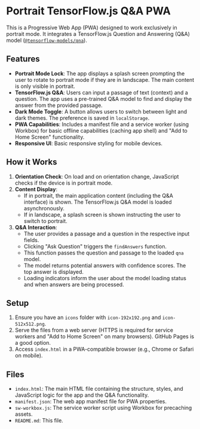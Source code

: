 # Portrait TensorFlow.js Q&A PWA

This is a Progressive Web App (PWA) designed to work exclusively in portrait mode. It integrates a TensorFlow.js Question and Answering (Q&A) model ([`@tensorflow-models/qna`](https://github.com/tensorflow/tfjs-models/tree/master/qna)).

## Features

-   **Portrait Mode Lock**: The app displays a splash screen prompting the user to rotate to portrait mode if they are in landscape. The main content is only visible in portrait.
-   **TensorFlow.js Q&A**: Users can input a passage of text (context) and a question. The app uses a pre-trained Q&A model to find and display the answer from the provided passage.
-   **Dark Mode Toggle**: A button allows users to switch between light and dark themes. The preference is saved in `localStorage`.
-   **PWA Capabilities**: Includes a manifest file and a service worker (using Workbox) for basic offline capabilities (caching app shell) and "Add to Home Screen" functionality.
-   **Responsive UI**: Basic responsive styling for mobile devices.

## How it Works

1.  **Orientation Check**: On load and on orientation change, JavaScript checks if the device is in portrait mode.
2.  **Content Display**:
    *   If in portrait, the main application content (including the Q&A interface) is shown. The TensorFlow.js Q&A model is loaded asynchronously.
    *   If in landscape, a splash screen is shown instructing the user to switch to portrait.
3.  **Q&A Interaction**:
    *   The user provides a passage and a question in the respective input fields.
    *   Clicking "Ask Question" triggers the `findAnswers` function.
    *   This function passes the question and passage to the loaded `qna` model.
    *   The model returns potential answers with confidence scores. The top answer is displayed.
    *   Loading indicators inform the user about the model loading status and when answers are being processed.

## Setup

1.  Ensure you have an `icons` folder with `icon-192x192.png` and `icon-512x512.png`.
2.  Serve the files from a web server (HTTPS is required for service workers and "Add to Home Screen" on many browsers). GitHub Pages is a good option.
3.  Access `index.html` in a PWA-compatible browser (e.g., Chrome or Safari on mobile).

## Files

-   `index.html`: The main HTML file containing the structure, styles, and JavaScript logic for the app and the Q&A functionality.
-   `manifest.json`: The web app manifest file for PWA properties.
-   `sw-workbox.js`: The service worker script using Workbox for precaching assets.
-   `README.md`: This file.
